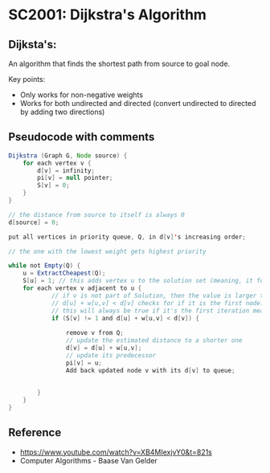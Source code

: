 # SC2001: Dijkstra's Algorithm

## Dijksta's: 
An algorithm that finds the shortest path from source to goal node. 

Key points: 
- Only works for non-negative weights 
- Works for both undirected and directed (convert undirected to directed by adding two directions) 

## Pseudocode with comments

```java
Dijkstra (Graph G, Node source) {
	for each vertex v {
		d[v] = infinity; 
		pi[v] = null pointer; 
		S[v] = 0; 
	}
}

// the distance from source to itself is always 0 
d[source] = 0; 

put all vertices in priority queue, Q, in d[v]'s increasing order; 

// the one with the lowest weight gets highest priority 

while not Empty(Q) {
	u = ExtractCheapest(Q); 
	S[u] = 1; // this adds vertex u to the solution set (meaning, it forms the tree) 
	for each vertex v adjacent to u {
			// if v is not part of Solution, then the value is larger than 
			// d[u] + w[u,v] < d[v] checks for if it is the first node. and if there exists a path that is shorter than the current "estimated distance" of vertex v 
			// this will always be true if it's the first iteration meaning, u = 0; 
			if (S[v] != 1 and d[u] + w[u,v] < d[v]) {
				
				remove v from Q; 
				// update the estimated distance to a shorter one 
				d[v] = d[u] + w[u,v];
				// update its predecessor
				pi[v] = u; 	
				Add back updated node v with its d[v] to queue;
				
				
		}
	}
}
```



## Reference
- https://www.youtube.com/watch?v=XB4MIexjvY0&t=821s
- Computer Algorithms - Baase Van Gelder
